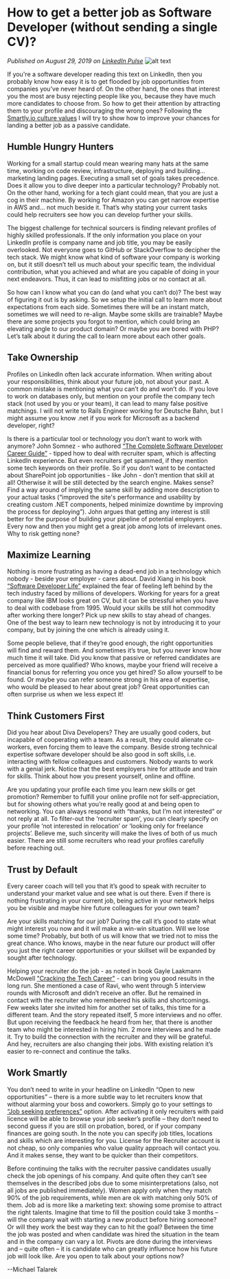 # How to get a better job as Software Developer (without sending a single CV)?
*Published on August 29, 2019 on [LinkedIn Pulse](https://www.linkedin.com/pulse/how-get-better-job-software-developer-without-sending-michael-talarek/)*
![alt text](https://media-exp1.licdn.com/dms/image/C4E12AQFQ7_I02iKmuQ/article-cover_image-shrink_600_2000/0/1567095529997?e=1661990400&v=beta&t=wKUZUg5gZYNRa-MNAJzaeekpGRtINrJRAhkwAhkL_XQ)

If you're a software developer reading this text on LinkedIn, then you probably know how easy it is to get flooded by job opportunities from companies you've never heard of. On the other hand, the ones that interest you the most are busy rejecting people like you, because they have much more candidates to choose from. So how to get their attention by attracting them to your profile and discouraging the wrong ones? Following the [Smartly.io culture values](https://www.smartly.io/culturehandbook) I will try to show how to improve your chances for landing a better job as a passive candidate.

## Humble Hungry Hunters

Working for a small startup could mean wearing many hats at the same time, working on code review, infrastructure, deploying and building… marketing landing pages. Executing a small set of goals takes precedence. Does it allow you to dive deeper into a particular technology? Probably not. On the other hand, working for a tech giant could mean, that you are just a cog in their machine. By working for Amazon you can get narrow expertise in AWS and… not much beside it. That’s why stating your current tasks could help recruiters see how you can develop further your skills.

The biggest challenge for technical sourcers is finding relevant profiles of highly skilled professionals. If the only information you place on your LinkedIn profile is company name and job title, you may be easily overlooked. Not everyone goes to GitHub or StackOverflow to decipher the tech stack. We might know what kind of software your company is working on, but it still doesn’t tell us much about your specific team, the individual contribution, what you achieved and what are you capable of doing in your next endeavors. Thus, it can lead to misfitting jobs or no contact at all.

So how can I know what you can do (and what you can’t do)? The best way of figuring it out is by asking. So we setup the initial call to learn more about expectations from each side. Sometimes there will be an instant match, sometimes we will need to re-align. Maybe some skills are trainable? Maybe there are some projects you forgot to mention, which could bring an elevating angle to our product domain? Or maybe you are bored with PHP? Let’s talk about it during the call to learn more about each other goals.

## Take Ownership

Profiles on LinkedIn often lack accurate information. When writing about your responsibilities, think about your future job, not about your past. A common mistake is mentioning what you can’t do and won’t do. If you love to work on databases only, but mention on your profile the company tech stack (not used by you or your team), it can lead to many false positive matchings. I will not write to Rails Engineer working for Deutsche Bahn, but I might assume you know .net if you work for Microsoft as a backend developer, right?

Is there is a particular tool or technology you don’t want to work with anymore? John Somnez - who authored [“The Complete Software Developer Career Guide”](https://www.amazon.de/Complete-Software-Developers-Career-Guide/dp/0999081411/ref=sr_1_3?__mk_de_DE=%C3%85M%C3%85%C5%BD%C3%95%C3%91&keywords=Software+Developer+Life&qid=1567097374&s=gateway&sr=8-3) - tipped how to deal with recruiter spam, which is affecting LinkedIn experience. But even recruiters get spammed, if they mention some tech keywords on their profile. So if you don’t want to be contacted about SharePoint job opportunities - like John - don’t mention that skill at all! Otherwise it will be still detected by the search engine. Makes sense? Find a way around of implying the same skill by adding more description to your actual tasks (“improved the site's performance and usability by creating custom .NET components, helped minimize downtime by improving the process for deploying”). John argues that getting any interest is still better for the purpose of building your pipeline of potential employers. Every now and then you might get a great job among lots of irrelevant ones. Why to risk getting none?

## Maximize Learning
Nothing is more frustrating as having a dead-end job in a technology which nobody - beside your employer - cares about. David Xiang in his book [“Software Developer Life”](https://www.amazon.de/Software-Developer-Life-Learning-Stories/dp/1732345902/ref=sr_1_1?__mk_de_DE=%C3%85M%C3%85%C5%BD%C3%95%C3%91&keywords=Software+Developer+Life&qid=1567097374&s=gateway&sr=8-1) explained the fear of feeling left behind by the tech industry faced by millions of developers. Working for years for a great company like IBM looks great on CV, but it can be stressful when you have to deal with codebase from 1995. Would your skills be still hot commodity after working there longer? Pick up new skills to stay ahead of changes. One of the best way to learn new technology is not by introducing it to your company, but by joining the one which is already using it.

Some people believe, that if they’re good enough, the right opportunities will find and reward them. And sometimes it’s true, but you never know how much time it will take. Did you know that passive or referred candidates are perceived as more qualified? Who knows, maybe your friend will receive a financial bonus for referring you once you get hired? So allow yourself to be found. Or maybe you can refer someone strong in his area of expertise, who would be pleased to hear about great job? Great opportunities can often surprise us when we less expect it!

## Think Customers First
Did you hear about Diva Developers? They are usually good coders, but incapable of cooperating with a team. As a result, they could alienate co-workers, even forcing them to leave the company. Beside strong technical expertise software developer should be also good in soft skills, i.e. interacting with fellow colleagues and customers. Nobody wants to work with a genial jerk. Notice that the best employers hire for attitude and train for skills. Think about how you present yourself, online and offline.

Are you updating your profile each time you learn new skills or get promotion? Remember to fulfill your online profile not for self-appreciation, but for showing others what you’re really good at and being open to networking. You can always respond with “thanks, but I’m not interested” or not reply at all. To filter-out the ‘recruiter spam’, you can clearly specify on your profile ‘not interested in relocation’ or ‘looking only for freelance projects’. Believe me, such sincerity will make the lives of both of us much easier. There are still some recruiters who read your profiles carefully before reaching out.

## Trust by Default
Every career coach will tell you that it’s good to speak with recruiter to understand your market value and see what is out there. Even if there is nothing frustrating in your current job, being active in your network helps you be visible and maybe hire future colleagues for your own team?

Are your skills matching for our job? During the call it’s good to state what might interest you now and it will make a win-win situation. Will we lose some time? Probably, but both of us will know that we tried not to miss the great chance. Who knows, maybe in the near future our product will offer you just the right career opportunities or your skillset will be expanded by sought after technology.

Helping your recruiter do the job - as noted in book Gayle Laakmann McDowell ["Cracking the Tech Career"](https://www.amazon.de/Cracking-Tech-Career-Insider-Microsoft/dp/1118968085/ref=sr_1_1?__mk_de_DE=%C3%85M%C3%85%C5%BD%C3%95%C3%91&keywords=Cracking+the+Tech+Career&qid=1567097347&s=gateway&sr=8-1) - can bring you good results in the long run. She mentioned a case of Ravi, who went through 5 interview rounds with Microsoft and didn’t receive an offer. But he remained in contact with the recruiter who remembered his skills and shortcomings. Few weeks later she invited him for another set of talks, this time for a different team. And the story repeated itself, 5 more interviews and no offer. But upon receiving the feedback he heard from her, that there is another team who might be interested in hiring him. 2 more interviews and he made it. Try to build the connection with the recruiter and they will be grateful. And hey, recruiters are also changing their jobs. With existing relation it’s easier to re-connect and continue the talks.

## Work Smartly
You don’t need to write in your headline on LinkedIn “Open to new opportunities” – there is a more subtle way to let recruiters know that without alarming your boss and coworkers. Simply go to your settings to [“Job seeking preferences”](https://www.linkedin.com/psettings/?lipi=urn%3Ali%3Apage%3Ad_flagship3_pulse_read%3BCP%2BDsRdiTdOjGCRtLy%2FR0Q%3D%3D&licu=urn%3Ali%3Acontrol%3Ad_flagship3_pulse_read-nav.settings_account_manage_account)  option. After activating it only recruiters with paid licence will be able to browse your job seeker’s profile – they don’t need to second guess if you are still on probation, bored, or if your company finances are going south. In the note you can specify job titles, locations and skills which are interesting for you. License for the Recruiter account is not cheap, so only companies who value quality approach will contact you. And it makes sense, they want to be quicker than their competitors.

Before continuing the talks with the recruiter passive candidates usually check the job openings of his company. And quite often they can’t see themselves in the described jobs due to some misinterpretations (also, not all jobs are published immediately). Women apply only when they match 90% of the job requirements, while men are ok with matching only 50% of them. Job ad is more like a marketing text: showing some promise to attract the right talents. Imagine that time to fill the position could take 3 months – will the company wait with starting a new product before hiring someone? Or will they work the best way they can to hit the goal? Between the time the job was posted and when candidate was hired the situation in the team and in the company can vary a lot. Pivots are done during the interviews and – quite often – it is candidate who can greatly influence how his future job will look like. Are you open to talk about your options now?

--Michael Talarek
